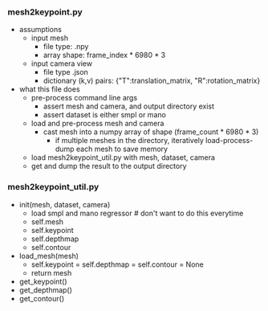### mesh2keypoint.py
- assumptions
    - input mesh
      - file type: .npy
      - array shape: frame_index * 6980 * 3
    - input camera view
      - file type .json
      - dictionary (k,v) pairs: {"T":translation_matrix, "R":rotation_matrix}
- what this file does
    - pre-process command line args
      - assert mesh and camera, and output directory exist
      - assert dataset is either smpl or mano
    - load and pre-process mesh and camera
      - cast mesh into a numpy array of shape (frame_count * 6980 * 3)
        - if multiple meshes in the directory, iteratively load-process-dump each mesh to save memory 
    - load mesh2keypoint_util.py with mesh, dataset, camera
    - get and dump the result to the output directory
### mesh2keypoint_util.py
- init(mesh, dataset, camera)
    - load smpl and mano regressor # don't want to do this everytime
    - self.mesh
    - self.keypoint
    - self.depthmap
    - self.contour
- load_mesh(mesh)
    - self.keypoint = self.depthmap = self.contour = None
    - return mesh
- get_keypoint()
- get_depthmap()
- get_contour()
